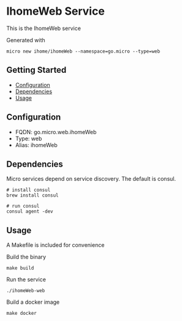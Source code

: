 # IhomeWeb Service

This is the IhomeWeb service

Generated with

```
micro new ihome/ihomeWeb --namespace=go.micro --type=web
```

## Getting Started

- [Configuration](#configuration)
- [Dependencies](#dependencies)
- [Usage](#usage)

## Configuration

- FQDN: go.micro.web.ihomeWeb
- Type: web
- Alias: ihomeWeb

## Dependencies

Micro services depend on service discovery. The default is consul.

```
# install consul
brew install consul

# run consul
consul agent -dev
```

## Usage

A Makefile is included for convenience

Build the binary

```
make build
```

Run the service
```
./ihomeWeb-web
```

Build a docker image
```
make docker
```